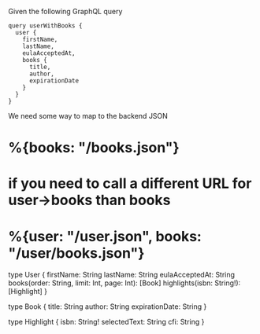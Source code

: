 Given the following GraphQL query
```
query userWithBooks {
  user {
    firstName,
    lastName,
    eulaAcceptedAt,
    books {
      title,
      author,
      expirationDate
    }
  }
}
```

We need some way to map to the backend JSON

# %{books: "/books.json"}
# if you need to call a different URL for user->books than books
# %{user:  "/user.json", books: "/user/books.json"}

type User {
  firstName: String
  lastName:  String
  eulaAcceptedAt: String
  books(order: String, limit: Int, page: Int): [Book]
  highlights(isbn: String!): [Highlight]
}

type Book {
  title: String
  author: String
  expirationDate: String
}

type Highlight {
  isbn: String!
  selectedText: String
  cfi: String
}